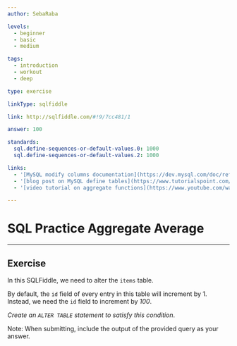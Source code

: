 ```yaml
---
author: SebaRaba

levels:
  - beginner
  - basic
  - medium

tags:
  - introduction
  - workout
  - deep

type: exercise

linkType: sqlfiddle

link: http://sqlfiddle.com/#!9/7cc481/1

answer: 100

standards:
  sql.define-sequences-or-default-values.0: 1000
  sql.define-sequences-or-default-values.2: 1000

links:
  - '[MySQL modify columns documentation](https://dev.mysql.com/doc/refman/5.7/en/example-auto-increment.html){documentation}'
  - '[blog post on MySQL define tables](https://www.tutorialspoint.com/mysql/mysql-using-sequences.htm){website}'
  - '[video tutorial on aggregate functions](https://www.youtube.com/watch?v=5KqFoTswr-M){video}'

---
```


# SQL Practice Aggregate Average

---        
## Exercise

In this SQLFiddle, we need to alter the `items` table.

By default, the `id` field of every entry in this table will increment by 1. Instead, we need the `id` field to increment by *100*. 

*Create an `ALTER TABLE` statement to satisfy this condition*.

Note: When submitting, include the output of the provided query as your answer.
 
